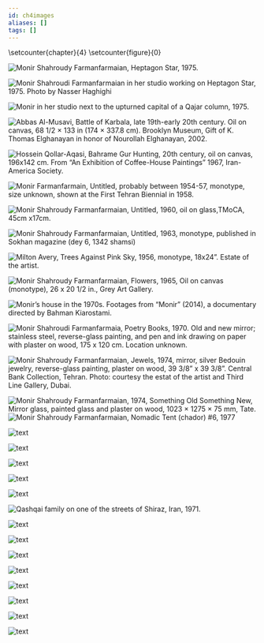 ```yaml
---
id: ch4images
aliases: []
tags: []
---
```


\setcounter{chapter}{4}
\setcounter{figure}{0}

![Monir Shahroudy Farmanfarmaian, Heptagon Star, 1975.](20231026114644.png)

![Monir Shahroudi Farmanfarmaian in her studio working on Heptagon Star, 1975. Photo by Nasser Haghighi](20230208133026.png)

![Monir in her studio next to the upturned capital of a Qajar column, 1975.](20231028032122.png)

![Abbas Al-Musavi, Battle of Karbala, late 19th-early 20th century. Oil on canvas, 68 1/2 × 133 in  (174 × 337.8 cm). Brooklyn Museum, Gift of K. Thomas Elghanayan in honor of Nourollah Elghanayan, 2002.](battle_of_karbala.png)

![Hossein Qollar-Aqasi, Bahrame Gur Hunting, 20th century, oil on canvas, 196x142 cm. From “An Exhibition of Coffee-House Paintings” 1967, Iran-America Society.](aqasi_bahram.png)

![Monir Farmanfarmain, Untitled, probably between 1954-57, monotype, size unknown, shown at the First Tehran Biennial in 1958.](monir_monotype.png)

![Monir Shahroudy Farmanfarmaian, Untitled, 1960, oil on glass,TMoCA, 45cm x17cm.](monir_oil_glass_60.png)

![Monir Shahroudy Farmanfarmaian, Untitled, 1963, monotype, published in Sokhan magazine (dey 6, 1342 shamsi)](monir_fl_mono.png)

![Milton Avery, Trees Against Pink Sky, 1956, monotype, 18x24”. Estate of the artist.](avery_mono.png)

![Monir Shahroudy Farmanfarmaian, Flowers, 1965, Oil on canvas (monotype), 26 x 20 1/2 in., Grey Art Gallery.](monir_fl_65.png)

![Monir’s house in the 1970s. Footages from “Monir” (2014), a documentary directed by Bahman Kiarostami.](monir_house.png)

![Monir Shahroudi Farmanfarmaia, Poetry Books, 1970. Old and new mirror; stainless steel, reverse-glass painting, and pen and ink drawing on paper with plaster on wood, 175 x 120 cm. Location unknown.](monir_poetry_70.png)

![Monir Shahroudy Farmanfarmaian, Jewels, 1974, mirror, silver Bedouin jewelry, reverse-glass painting, plaster on wood, 39 3/8” x 39 3/8”. Central Bank Collection, Tehran. Photo: courtesy the estat of the artist and Third Line Gallery, Dubai.](monir_jewels_mirror_74.png)

![Monir Shahroudy Farmanfarmaian, 1974, Something Old Something New, Mirror glass, painted glass and plaster on wood, 1023 × 1275 × 75 mm, Tate.](figures/monir_something_old_new_74.png)
![Monir Shahroudy Farmanfarmaian, Nomadic Tent (chador) #6, 1977](20231002233258.png) 


![text](66_729a3a00dc51f3be6ab0208716e6dc0f_1540709746.jpg)

![text](20231205160826.png)

![text](20231030151910.png)

![text](20231110115200.png) 

![text](20230209134151.png) 

![Qashqai family on one of the streets of Shiraz, Iran, 1971.](20240229115637.png)

![text](20231026163750.png)

![text](20230208132748.png)

![text](20230209155354.png)

![text](20230209155605.png)

![text](20231027134552.png)

![text](66_a138d8886f2d97553c565a30a790d425_1540709834.jpg)

![text](20231027142927.png) 

![text](20231027142936.png) 
